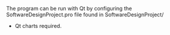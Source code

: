 The program can be run with Qt by configuring the SoftwareDesignProject.pro file found in SoftwareDesignProject/

- Qt charts required.